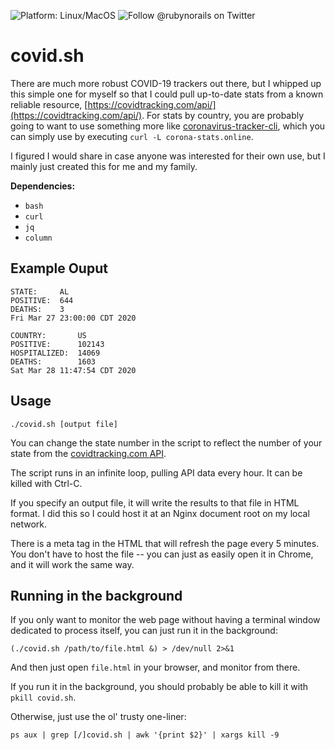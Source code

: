![Platform: Linux/MacOS](https://img.shields.io/badge/platform-Linux/MacOS-blue)
![Follow @rubynorails on Twitter](https://img.shields.io/twitter/follow/rubynorails?label=follow&style=social)

# covid.sh

There are much more robust COVID-19 trackers out there, but I whipped up this simple one for myself so that I could pull up-to-date stats from a known reliable resource,
[https://covidtracking.com/api/](https://covidtracking.com/api/).  For stats by country, you are probably going to want to use something more like
[coronavirus-tracker-cli](https://github.com/sagarkarira/coronavirus-tracker-cli), which you can simply use by executing `curl -L corona-stats.online`.

I figured I would share in case anyone was interested for their own use, but I mainly just created this for me and my family.

**Dependencies:**
- `bash`
- `curl`
- `jq`
- `column`

## Example Ouput

```
STATE:     AL
POSITIVE:  644
DEATHS:    3
Fri Mar 27 23:00:00 CDT 2020

COUNTRY:       US
POSITIVE:      102143
HOSPITALIZED:  14069
DEATHS:        1603
Sat Mar 28 11:47:54 CDT 2020
```

## Usage

`./covid.sh [output file]`

You can change the state number in the script to reflect the number of your state from the [covidtracking.com API](https://covidtracking.com/api/).

The script runs in an infinite loop, pulling API data every hour.  It can be killed with Ctrl-C.

If you specify an output file, it will write the results to that file in HTML format.  I did this so I could host it at an Nginx document root on my local network.

There is a meta tag in the HTML that will refresh the page every 5 minutes.  You don't have to host the file -- you can just as easily open it in Chrome, and it will work the same way.

## Running in the background

If you only want to monitor the web page without having a terminal window dedicated to process itself, you can just run it in the background:

`(./covid.sh /path/to/file.html &) > /dev/null 2>&1`

And then just open `file.html` in your browser, and monitor from there.

If you run it in the background, you should probably be able to kill it with `pkill covid.sh`.

Otherwise, just use the ol' trusty one-liner:

`ps aux | grep [/]covid.sh | awk '{print $2}' | xargs kill -9`
 
